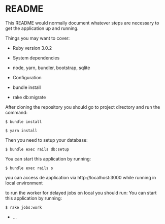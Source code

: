 # README

This README would normally document whatever steps are necessary to get the
application up and running.

Things you may want to cover:

* Ruby version 3.0.2

* System dependencies 
* node, yarn, bundler, bootstrap, sqlite

* Configuration
* bundle install
* rake db:migrate

After cloning the repository you should go to project directory and run the command:
```shell
$ bundle install
```
```shell
$ yarn install
```
Then you need to setup your database:
```shell
$ bundle exec rails db:setup
```
You can start this application by running:
```shell
$ bundle exec rails s
```
you can access de application via http://localhost:3000 while running in local environment

to run the worker for delayed jobs on local you should run:
You can start this application by running:
```shell
$ rake jobs:work
```

* ...
